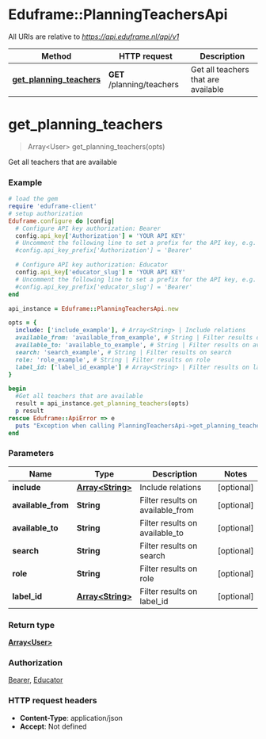 # Eduframe::PlanningTeachersApi

All URIs are relative to *https://api.eduframe.nl/api/v1*

Method | HTTP request | Description
------------- | ------------- | -------------
[**get_planning_teachers**](PlanningTeachersApi.md#get_planning_teachers) | **GET** /planning/teachers | Get all teachers that are available


# **get_planning_teachers**
> Array&lt;User&gt; get_planning_teachers(opts)

Get all teachers that are available



### Example
```ruby
# load the gem
require 'eduframe-client'
# setup authorization
Eduframe.configure do |config|
  # Configure API key authorization: Bearer
  config.api_key['Authorization'] = 'YOUR API KEY'
  # Uncomment the following line to set a prefix for the API key, e.g. 'Bearer' (defaults to nil)
  #config.api_key_prefix['Authorization'] = 'Bearer'

  # Configure API key authorization: Educator
  config.api_key['educator_slug'] = 'YOUR API KEY'
  # Uncomment the following line to set a prefix for the API key, e.g. 'Bearer' (defaults to nil)
  #config.api_key_prefix['educator_slug'] = 'Bearer'
end

api_instance = Eduframe::PlanningTeachersApi.new

opts = { 
  include: ['include_example'], # Array<String> | Include relations
  available_from: 'available_from_example', # String | Filter results on available_from
  available_to: 'available_to_example', # String | Filter results on available_to
  search: 'search_example', # String | Filter results on search
  role: 'role_example', # String | Filter results on role
  label_id: ['label_id_example'] # Array<String> | Filter results on label_id
}

begin
  #Get all teachers that are available
  result = api_instance.get_planning_teachers(opts)
  p result
rescue Eduframe::ApiError => e
  puts "Exception when calling PlanningTeachersApi->get_planning_teachers: #{e}"
end
```

### Parameters

Name | Type | Description  | Notes
------------- | ------------- | ------------- | -------------
 **include** | [**Array&lt;String&gt;**](String.md)| Include relations | [optional] 
 **available_from** | **String**| Filter results on available_from | [optional] 
 **available_to** | **String**| Filter results on available_to | [optional] 
 **search** | **String**| Filter results on search | [optional] 
 **role** | **String**| Filter results on role | [optional] 
 **label_id** | [**Array&lt;String&gt;**](String.md)| Filter results on label_id | [optional] 

### Return type

[**Array&lt;User&gt;**](User.md)

### Authorization

[Bearer](../README.md#Bearer), [Educator](../README.md#Educator)

### HTTP request headers

 - **Content-Type**: application/json
 - **Accept**: Not defined



